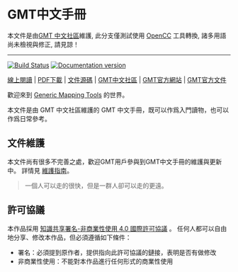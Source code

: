 # GMT中文手冊

本文件是由[GMT 中文社區](https://gmt-china.org)維護, 此分支僅測試使用 [OpenCC](https://github.com/BYVoid/OpenCC.git) 工具轉換, 諸多用語尚未檢視與修正, 請見諒！

---

[![Build Status](https://travis-ci.org/gmt-china/GMT_docs.svg?branch=master)](https://travis-ci.org/gmt-china/GMT_docs)
[![Documentation version](https://img.shields.io/badge/版本-v6.0-blue.svg)](https://docs.gmt-china.org/6.0/)

[線上閱讀](https://docs.gmt-china.org/6.0/) |
[PDF下載](https://docs.gmt-china.org/6.0/GMT_docs.pdf) |
[文件源碼](https://github.com/gmt-china/GMT_Docs) |
[GMT中文社區](https://gmt-china.org) |
[GMT官方網站](https://www.generic-mapping-tools.org) |
[GMT官方文件](https://docs.generic-mapping-tools.org)

歡迎來到 [Generic Mapping Tools](https://www.generic-mapping-tools.org) 的世界。

本文件是由 GMT 中文社區維護的 GMT 中文手冊，既可以作爲入門讀物，也可以作爲日常參考。

## 文件維護

本文件尚有很多不完善之處，歡迎GMT用戶參與到GMT中文手冊的維護與更新中。
詳情見 [維護指南](CONTRIBUTING.md)。

> 一個人可以走的很快，但是一群人卻可以走的更遠。

## 許可協議

本作品採用 [知識共享署名-非商業性使用 4.0 國際許可協議](http://creativecommons.org/licenses/by-nc/4.0/) 。
任何人都可以自由地分享、修改本作品，但必須遵循如下條件：

- 署名：必須提到原作者，提供指向此許可協議的鏈接，表明是否有做修改
- 非商業性使用：不能對本作品進行任何形式的商業性使用

